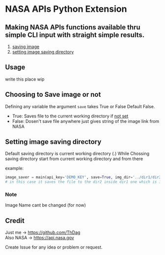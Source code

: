 # NASA APIs Python Extension

## Making NASA APIs functions available thru simple CLI input with straight simple results.

1. [saving image](##Choosing-to-Save-image-or-not)
2. [setting image saving directory](##Setting-image-saving-directory)

## Usage
write this place wip

## Choosing to Save image or not
Defining any variable the argument `save` takes True or False Default False. 
- True: Saves file to the current working directory if [not set](##Setting-image-saving-directory)
- False: Dosen't save file anywhere just gives string of the image link from NASA   

## Setting image saving directory 
Default saving directory is current working directory (.) While Chossing saving directory start from current working directory
and from there 


example:
```Python
image_saver = main(api_key='DEMO_KEY', save=True, img_dir='../dir1/dir2')
# in this case it saves the file to the dir2 inside dir1 one which is inside current working directories parent directory
```

### Note
Image Name cant be changed (for now)


## Credit
Just me -> https://github.com/ThDag \
Also NASA -> https://api.nasa.gov

Create Issue for any idea or problem or request.
